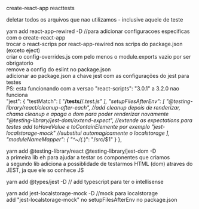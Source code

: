 create-react-app reacttests

deletar todos os arquivos que nao utilizamos - inclusive aquele de teste

yarn add react-app-rewired -D //para adicionar configuracoes especificas com o create-react-app <br/>
trocar o react-scrips por react-app-rewired nos scrips do package.json (exceto eject) <br/>
criar o config-overrides.js com pelo menos o module.exports vazio por ser obrigatorio <br/>
remove a config do eslint no package.json <br/>
adicionar ao package.json a chave jest com as configurações do jest para testes <br/>
PS: esta funcionando com a versao "react-scripts": "3.0.1" a 3.2.0 nao funciona <br/>
"jest": {
  "testMatch": [
    "**/__tests__/**/*.test.js"
  ],
  "setupFilesAfterEnv": [
    "@testing-library/react/cleanup-after-each", //add cleanup depois de renderizar, chama cleanup e apaga o dom para poder renderizar novamente
    "@testing-library/jest-dom/extend-expect", //extende as expectations para testes add toHaveValue e toContainElemente por exemplo
    "jest-localstorage-mock" //substitui automagicamente o localstorage
  ],
  "moduleNameMapper": {
    "^~/(.*)": "<rootDir>/src/$1"
  }
},

yarn add @testing-library/react @testing-library/jest-dom -D <br/>
a primeira lib eh para ajudar a testar os componentes que criamos  <br/>
a segundo lib adiciona a possiblidade de testarmos HTML (dom) atraves do JEST, ja que ele so conhece JS

yarn add @types/jest -D // add typescript para ter o intellisense

yarn add jest-localstorage-mock -D //mock para localstorage <br/>
add "jest-localstorage-mock" no setupFilesAfterEnv no package.json